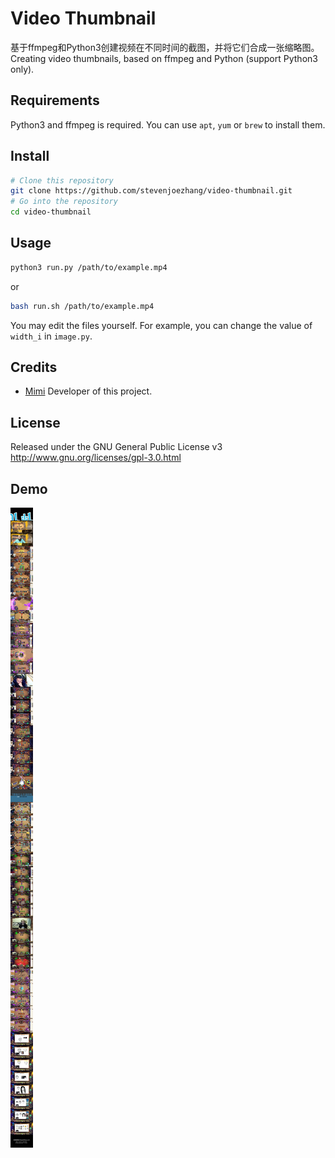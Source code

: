 # Video Thumbnail

基于ffmpeg和Python3创建视频在不同时间的截图，并将它们合成一张缩略图。  
Creating video thumbnails, based on ffmpeg and Python (support Python3 only).

## Requirements

Python3 and ffmpeg is required. You can use `apt`, `yum` or `brew` to install them.

## Install

```bash
# Clone this repository
git clone https://github.com/stevenjoezhang/video-thumbnail.git
# Go into the repository
cd video-thumbnail
```

## Usage

```bash
python3 run.py /path/to/example.mp4
```
or

```bash
bash run.sh /path/to/example.mp4
```

You may edit the files yourself. For example, you can change the value of `width_i` in `image.py`.

## Credits

* [Mimi](https://zhangshuqiao.org) Developer of this project.

## License

Released under the GNU General Public License v3  
http://www.gnu.org/licenses/gpl-3.0.html

## Demo

![](sample.jpg)
